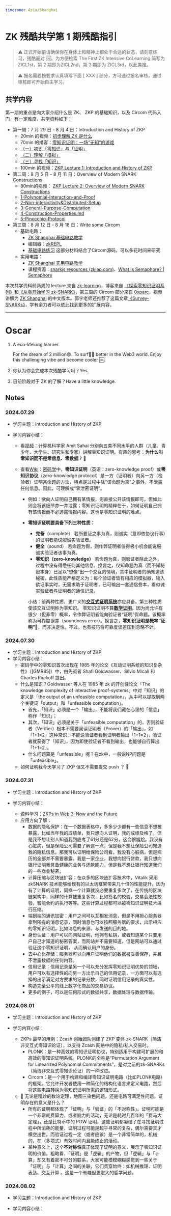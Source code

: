 ```yaml
---
timezone: Asia/Shanghai
---
```


# ZK 残酷共学第 1 期残酷指引

> ⚠️ 正式开始前请确保你在身体上和精神上都处于合适的状态，请刻意练习，残酷面对 🆒。为方便检索 The First ZK Intensive CoLearning 简写为 ZICL1st，第 2 期即为ZICL2nd，第 3 期即为 ZICL3rd，以此类推。

> ⚠️ 报名需要按要求认真填写下面 [ XXX ] 部分，方可通过报名审核，通过审核即可开始自主学习。

## 共学内容

第一期的重点是向大家介绍什么是 ZK、 ZKP 的基础知识，以及 Circom 代码入门，有一定难度，共学资料如下：

- 第一周：7 月 29 日 - 8 月 4 日：Introduction and History of ZKP
    - 20min 的视频：[初步理解 ZK 是什么](https://www.youtube.com/watch?v=fOGdb1CTu5c)
    - 70min 的播客：[零知识证明：一场”无知“的游戏](https://www.xiaoyuzhoufm.com/episode/6672a76bb6a8412729e0b103)
    - [（一）初识「零知识」与「证明」](https://learn.z2o-k7e.world/zkp-intro/1/zkp-back.html)
    - [（二）理解「模拟」](https://learn.z2o-k7e.world/zkp-intro/2/zkp-simu.html)
    - [（三）寻找「知识」](https://learn.z2o-k7e.world/zkp-intro/3/zkp-pok.html)
    - 100min 的视频：[ZKP Lecture 1: Introduction and History of ZKP](https://www.youtube.com/watch?v=uchjTIlPzFo)
- 第二周：8 月 5 日 - 8 月 11 日：Overview of Modern SNARK Constructions
    - 80min的视频： [ZKP Lecture 2: Overview of Modern SNARK Constructions](https://www.youtube.com/watch?v=bGEXYpt3sj0)
    - [1-Polynomial-Interaction-and-Proof](https://learn.z2o-k7e.world/zk-snarks/1-Polynomial-Interaction-and-Proof.html)
    - [2-Non-interactivity&Distributed-Setup](https://learn.z2o-k7e.world/zk-snarks/2-Non-interactivity&Distributed-Setup.html)
    - [3-General-Purpose-Computation](https://learn.z2o-k7e.world/zk-snarks/3-General-Purpose-Computation.html)
    - [4-Construction-Properties.md](https://learn.z2o-k7e.world/zk-snarks/4-Construction-Properties.html)
    - [5-Pinocchio-Protocol](https://learn.z2o-k7e.world/zk-snarks/5-Pinocchio-Protocol.html)
- 第三周：8 月 12 日 - 8 月 18 日：Write some Circom
    - 基础电路：
        - [ZK Shanghai 基础电路教学](https://www.youtube.com/watch?v=CTJ1JkYLiyw&ab_channel=SutuLabs)
        - 编辑器：[zkREPL](https://zkrepl.dev/)
        - [基础电路练习](https://github.com/wenjin1997/zkshanghai-workshop/blob/main/lecture2-homework.md) 这部分材料结合了Circom源码，可以多花时间来研究
    - 实用电路：
        - [ZK Shanghai 实用电路教学](https://www.youtube.com/watch?v=smJz5RdY0Nc)
        - 课程资源：[snarkjs resources (zkiap.com)](https://zkiap.com/snarkjs)、[What Is Semaphore? | Semaphore](https://docs.semaphore.pse.dev/)

本次共学资料前两周的 lecture 来自 [zk-learning](https://zk-learning.org/)，博客来自 [《探索零知识证明系列》](https://learn.z2o-k7e.world/zkp-intro/toc.html)和[《从零开始学习 zk-SNARK》](https://learn.z2o-k7e.world/zk-snarks/toc.html)，第三周的 Circom 部分来自 [0xparc](https://zkiap.com/)，视频讲解为 [ZK Shanghai](https://zkshanghai.xyz/) 的中文版本。郭宇老师还推荐了这篇文章[《Survey-SNARKs》](https://www.di.ens.fr/~nitulesc/files/Survey-SNARKs.pdf)，学有余力者可以依此找到更多的扩展内容。

---

# Oscar
1. A eco-lifelong learner.

   For the dream of  2 million😄. To surf🏄‍♀️ better in the Web3 world. Enjoy this challenging vibe and become cooler 🆒. 
2. 你认为你会完成本次残酷学习吗？Yes

3. 目前阶段对于 ZK 的了解？Have a little knowledge. 

## Notes

<!-- Content_START -->

### 2024.07.29

- 学习主题：Introduction and History of ZKP
- 学习内容小结：

  - 看[视频](https://mp.weixin.qq.com/s/ZIXOxidlYZExzDZuEdg8Yg)：计算机科学家 Amit Sahai 分别向五类不同水平的人群（儿童、青少年、大学生、研究生和专家）讲解零知识证明。有趣的思考：**为什么叫零知识而不是零信息、零数据** ? 🤔

  - 查看[Wiki](https://zh.wikipedia.org/wiki/%E9%9B%B6%E7%9F%A5%E8%AF%86%E8%AF%81%E6%98%8E)：[密码学](https://zh.wikipedia.org/wiki/密码学)中，**零知识证明**（英语：zero-knowledge proof）或**零知识协议**（zero-knowledge protocol）是一方（证明者）向另一方（检验者）证明某命题的方法，特点是过程中除“该命题为真”之事外，不泄露任何信息。因此，可理解成“零泄密证明”。
    - 例如：欲向人证明自己拥有某情报，则直接公开该情报即可，但如此则会将该细节亦一并泄露；零知识证明的精粹在于，如何证明自己拥有该情报而不必透露情报内容。这也是零知识证明的难点。

    - **零知识证明要具备下列三种性质：**
      - **完备**（complete） 若所要证之事为真，则诚实（意即依协议行事）的证明者能说服诚实验证者。
      - **健全**（sound） 若命题为假，则作弊证明者仅得极小机会能说服诚实验证者该事为真。
      - **零知识（zero-knowledge）** 若命题为真，则验证者除此之外，过程中没有得悉任何其他信息。换言之，仅知命题为真（而不知秘密本身）已足以“想像”出一个交互的情境，其中证明者的确知道该秘密。此性质能严格定义为：每个验证者皆有相应的模拟器，输入欲证事实时，无需求助于证明者，已可输出一套通信誊本，看似诚实验证者与证明者的通信记录。

      小结：前两种性质，更广义的[**交互式证明系统**](https://zh.wikipedia.org/wiki/交互式证明系统)亦应具备。第三种性质使该交互证明称为零知识。 零知识证明不算[**数学证明**](https://zh.wikipedia.org/wiki/數學證明)，因为尚允许有很少（但非零）概率，令作弊证明者能向验证者“证明”假命题。该概率称为可靠度误差（soundness error）。换言之，**零知识证明是概率“证明”**🤔，而非决定性。不过，也有技巧将可靠度误差压到忽略不计。

### 2024.07.30

- 学习主题：Introduction and History of ZKP
- 学习内容小结：
  - 密码学中的零知识首次出现在 1985 年的论文《互动证明系统的知识复杂性》（[GMR85]）中，由先驱者 Shafi Goldwasser、Silvio Micali 和 Charles Rackoff 提出。
  - 什么是知识？Goldwasser 等人在 1985 年 zk 的开创性论文「The knowledge complexity of interactive proof-systems」中对「知识」的定义是「the output of an unfeasible computation」，从中可以提取到两个关键词「output」和「unfeasible computation」。
    - 首先，「知识」必须是一个「输出」，不能将我们藏在心里的「信息」称作「知识」；
    - 其次，「知识」必须是关于「unfeasible computation」的，否则验证者（Verifier）根本不需要阅读证明者（Prover）的「输出」，如「1+1=2」这种常识，不能说验证者看到证明者输出「1+1=2」，验证者就获得了「知识」，因为即使验证者不看到输出，也能够自行算出「1+1=2」。
    - 什么问题算是「unfeasible」呢？在zk中，一般说NP问题是「unfeasible」。
  - 如何证明我今天学习了 ZKP 但又不需要提交 push ？ 🤔

### 2024.07.31

- 学习主题：Introduction and History of ZKP

- 学习内容小结：

  - 资料学习：[ZKPs in Web 3: Now and the Future](https://medium.com/alliancedao/zkps-in-web-3-now-and-the-future-21b459348f29)
  - 应用方向了解：
    - 数据的隐私保护：在一个数据表格中，多多少少都有一些信息不想被暴露，比如当年我的成绩单，我只想向人证明，我的成绩及格了，但是我不想让别人知道我到底考了61分还是62分，这会很尴尬。我没有心脏病，但是保险公司需要了解这一点，但是我不想让保险公司知道我的隐私信息。那我可以证明给保险公司看，我没有心脏病，但是病历的全部并不需要暴露。我是一家企业，我想向银行贷款，我只想向银行证明我具备健康的业务与还款能力，但是我不想让银行知道我们的一些商业秘密。
    - 计算压缩与区块链扩容：在众多的区块链扩容技术中，Vitalik 采用 zkSNARK 技术能够给现有的以太坊框架带来几十倍的性能提升。因为有了计算的证明，同样一个计算就没必要重复多次了，在传统的区块链架构中，同样的计算被重复多次，比如签名的校验，交易合法性校验，智能合约的执行等等。这些计算过程都可以被零知识证明技术进行压缩。
    - 端到端的通讯加密：用户之间可以互相发消息，但是不用担心服务器拿到所有的消息记录，同时消息也可以按照服务器的要求，出示相应的零知识证明，比如消息的来源、与发送的目的地。
    - 身份认证：用户可以向网站证明，他拥有私钥，或者知道某个只要用户自己才知道的秘密答案，而网站并不需要知道，但是网站可以通过验证这个零知识证明， 从而确认用户的身份。
    - 去中心化存储：服务器可以向用户证明他们的数据被妥善保存，并且不泄露数据的任何内容。
    - 信用记录：信用记录是另一个可以充分发挥零知识证明优势的领域，用户可以有选择性的向另一方出示自己的信用记录，一方面可以有选择的出示满足对方要求的记录分数，同时证明信用记录的真实性。
    - 构造完全公平的线上数字化商品的交易协议。
    - 更多的例子，可以是任何形式的数据共享，数据处理与数据传输。



### 2024.08.01

- 学习主题：Introduction and History of ZKP

- 学习内容小结：
  - ZKPs 最早的用例：Zcash 创始团队创建了 ZKP 变体 zk-SNARK（简洁非交互式零知识论证），以支持 Zcash 网络中的隐私/私人交易时。
    - PLONK：是一种高效的零知识证明协议，特别适用于构建可扩展的和高效的零知识证明系统。PLONK的全称是“Permutation Argument for Linearized Polynomial Commitments”，是对之前的zk-SNARKs（简洁非交互式零知识论证）的一种改进。
    - Circom：是一个用于构建和编译零知识证明电路（比如PLONK电路）的框架。它允许开发者使用一种简化的结构化语言来定义电路，然后将这些电路转换为零知识证明所需的逻辑形式。
  - 🤔 无论是精妙的数论定理，地图三染色问题，还是电路可满足性问题。证明存在的意义是什么？
    - 所有的证明都体现了「证明」与「验证」的「不对称性」。证明可能是一个非常耗费算力，或者脑力的活动，无论是耗时几百年的「费马大定理」，还是比特币中的 POW 证明，这些证明都凝结了在寻找证明过程中所消耗的能量，证明过程可能是超乎寻常的复杂，偶尔需要天才横空出世。而验证过程一定（或者应该）是一个非常简单的，机械的，在（多项式）有效时间内且能终止的活动。
    - 某种意义上，这个**不对称性**真正体现了证明的意义，展示了零知识证明的价值。粗略看，「证明」是「逻辑」的产物，但「逻辑」与「计算」却又有着密不可分的联系，大家可能模模糊糊感觉到一些关于「证明」与「计算」之间的关联，它们贯穿始终：如机械推理、证明表达、交互计算 。这是一个有趣但更宏大的哲学问题。

### 2024.08.02

- 学习主题：Introduction and History of ZKP

- 学习内容小结：



<!-- Content_END -->
